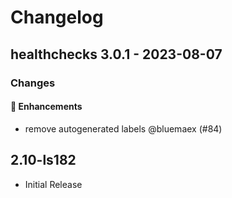 # Changelog

## healthchecks 3.0.1 - 2023-08-07

### Changes

#### 🚀 Enhancements

- remove autogenerated labels @bluemaex (#84)

## 2.10-ls182

- Initial Release
